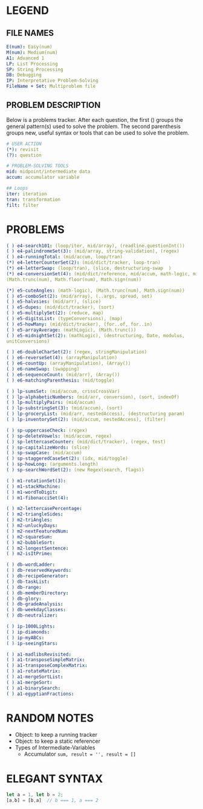 # LEGEND
<!--==================-->
## FILE NAMES
```yaml
E(num): Easy(num)
M(num): Medium(num)
A1: Advanced 1
LP: List Processing
SP: String Processing
DB: Debugging
IP: Interpretative Problem-Solving
FileName + Set: Multiproblem file
```

## PROBLEM DESCRIPTION
Below is a problems tracker. After each question, the first () groups the
general pattern(s) used to solve the problem. The second parenthesis groups new,
useful syntax or tools that can be used to solve the problem.

```yaml
# USER ACTION
(*): revisit
(?): question

# PROBLEM-SOLVING TOOLS
mid: midpoint/intermediate data
accum: accumulator variable

## Loops
iter: iteration
tran: transformation
filt: filter
```

# PROBLEMS
<!--===================-->
```yaml
( ) e4-search101: (loop/iter, mid/array), (readline.questionInt())
( ) e4-palindromeSet(3): (mid/array, string-validation), (regex)
( ) e4-runningTotal: (mid/accum, loop/tran)
(*) e4-letterCounterSet(2): (mid/dict/tracker, loop-tran)
(*) e4-letterSwap: (loop/tran), (slice, destructuring-swap  )
(*) e4-conversionSet(4): (mid/dict/reference, mid/accum, math-logic, mid/boolean),
(Math.trunc(num), Math.floor(num), Math.sign(num))

(*) e5-cuteAngles: (math-logic), (Math.trunc(num), Math.sign(num))
( ) e5-comboSet(2): (mid/array), (..args, spread, set)
( ) e5-halvsies: (mid/arr), (slice)
( ) e5-dupes: (mid/dict/tracker), (sort)
( ) e5-multiplySet(2): (reduce, map)
( ) e5-digitsList: (typeConversions), (map)
( ) e5-howMany: (mid/dict/tracker), (for..of, for..in)
( ) e5-arrayAverage: (mathLogic), (Math.trunc())
( ) e5-midnightSet(2): (mathLogic), (destructuring, Date, modulus,
unitConversions)

( ) e6-doubleCharSet(2): (regex, stringManipulation)
( ) e6-reverseSet(4): (arrayManipulation)
( ) e6-countUp: (arrayManipulation), (Array())
( ) e6-nameSwap: (swapping)
( ) e6-sequenceCount: (mid/arr), (Array())
( ) e6-matchingParenthesis: (mid/toggle)

( ) lp-sumsSet: (mid/accum, crissCrossVar)
( ) lp-alphabeticNumbers: (mid/arr, conversion), (sort, indexOf)
( ) lp-multiplyPairs: (mid/accum)
( ) lp-substringSet(3): (mid/accum), (sort)
( ) lp-groceryList: (mid/arr, nestedAccess), (destructuring param)
( ) lp-inventorySet(2): (mid/accum, nestedAccess), (filter)

( ) sp-uppercaseCheck: (regex)
( ) sp-deleteVowels: (mid/accum, regex)
( ) sp-lettercaseCounter: (mid/dict/tracker), (regex, test)
( ) sp-capitalizeWords: (slice)
( ) sp-swapCase: (mid/accum)
( ) sp-staggeredCaseSet(2): (idx, mid/toggle)
( ) sp-howLong: (arguments.length)
( ) sp-searchWordSet(2): (new Regex(search, flags))

( ) m1-rotationSet(3):
( ) m1-stackMachine:
( ) m1-wordToDigit:
( ) m1-fibonacciSet(4):

( ) m2-lettercasePercentage:
( ) m2-triangleSides:
( ) m2-triAngles:
( ) m2-unluckyDays:
( ) m2-nextFeaturedNum:
( ) m2-squareSum:
( ) m2-bubbleSort:
( ) m2-longestSentence:
( ) m2-isItPrime:

( ) db-wordLadder:
( ) db-reservedKeywords:
( ) db-recipeGenerator:
( ) db-taskList:
( ) db-range:
( ) db-memberDirectory:
( ) db-glory:
( ) db-gradeAnalysis:
( ) db-weekdayClasses:
( ) db-neutralizer:

( ) ip-1000Lights:
( ) ip-diamonds:
( ) ip-myABCs:
( ) ip-seeingStars:

( ) a1-madlibsRevisited:
( ) a1-transposeSimpleMatrix:
( ) a1-transposeComplexMatrix:
( ) a1-rotateMatrix:
( ) a1-mergeSortList:
( ) a1-mergeSort:
( ) a1-binarySearch:
( ) a1-egyptianFractions:
```

# RANDOM NOTES
<!--==================-->
- Object: to keep a running tracker
- Object: to keep a static referencer
- Types of Intermediate-Variables
  - Accumulator `sum, result = '', result = []`

# ELEGANT SYNTAX
<!--==================-->
```js [Destructuring Swap]
let a = 1, let b = 2;
[a,b] = [b,a]  // b === 1, a === 2
```

